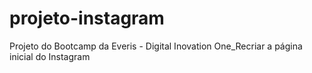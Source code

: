 # projeto-instagram
Projeto do Bootcamp da Everis - Digital Inovation One_Recriar a página inicial do Instagram 
